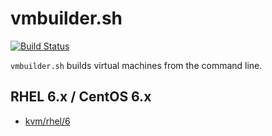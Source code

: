 vmbuilder.sh
============

[![Build Status](https://travis-ci.org/hansode/vmbuilder.png)](https://travis-ci.org/hansode/vmbuilder)

``vmbuilder.sh`` builds virtual machines from the command line.

RHEL 6.x / CentOS 6.x
---------------------

+ [kvm/rhel/6](kvm/rhel/6)
